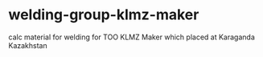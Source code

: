 # welding-group-klmz-maker
calc material for welding for TOO KLMZ Maker which placed at Karaganda Kazakhstan
